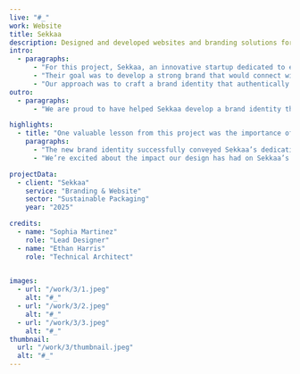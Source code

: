 ```yaml
---
live: "#_"
work: Website
title: Sekkaa
description: Designed and developed websites and branding solutions for eco-conscious companies with a focus on sustainability.  
intro:  
  - paragraphs:  
      - "For this project, Sekkaa, an innovative startup dedicated to eco-friendly packaging solutions, approached us to create a brand identity that reflected their commitment to reducing waste and promoting sustainability."  
      - "Their goal was to develop a strong brand that would connect with environmentally conscious consumers and position themselves as pioneers in sustainable packaging. Key objectives included increasing brand recognition and fostering deeper customer engagement."  
      - "Our approach was to craft a brand identity that authentically communicated Sekkaa’s values of sustainability, eco-innovation, and transparency. We focused on creating a distinctive and impactful visual presence that would differentiate them in a crowded market."  
outro:  
  - paragraphs:  
      - "We are proud to have helped Sekkaa develop a brand identity that aligns with their mission to protect the planet. We look forward to future collaborations with companies driven by sustainability."  

highlights:  
  - title: "One valuable lesson from this project was the importance of aligning the brand’s identity with its environmental and business values."  
    paragraphs:  
      - "The new brand identity successfully conveyed Sekkaa’s dedication to sustainability, positioning them as a key player in the sustainable packaging industry."  
      - "We’re excited about the impact our design has had on Sekkaa’s brand growth and look forward to partnering with other brands committed to environmental responsibility."  

projectData:  
  - client: "Sekkaa"  
    service: "Branding & Website"  
    sector: "Sustainable Packaging"  
    year: "2025"  

credits:  
  - name: "Sophia Martinez"  
    role: "Lead Designer"  
  - name: "Ethan Harris"  
    role: "Technical Architect"  
 

images:
  - url: "/work/3/1.jpeg"
    alt: "#_"
  - url: "/work/3/2.jpeg"
    alt: "#_"
  - url: "/work/3/3.jpeg"
    alt: "#_"
thumbnail:
  url: "/work/3/thumbnail.jpeg"
  alt: "#_"
---
```



